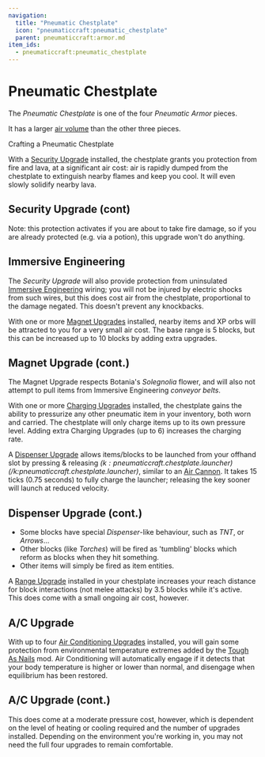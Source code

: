 ```yaml
---
navigation:
  title: "Pneumatic Chestplate"
  icon: "pneumaticcraft:pneumatic_chestplate"
  parent: pneumaticcraft:armor.md
item_ids:
  - pneumaticcraft:pneumatic_chestplate
---
```


# Pneumatic Chestplate

The *Pneumatic Chestplate* is one of the four *Pneumatic Armor* pieces.

It has a larger [air volume](../base_concepts/pressure.md) than the other three pieces.

Crafting a Pneumatic Chestplate

<Recipe id="pneumaticcraft:pneumatic_chestplate" />

<ItemImage id="pneumaticcraft:security_upgrade" />

With a [Security Upgrade](../base_concepts/upgrades.md#security) installed, the chestplate grants you protection from fire and lava, at a significant air cost: air is rapidly dumped from the chestplate to extinguish nearby flames and keep you cool.  It will even slowly solidify nearby lava.

## Security Upgrade (cont)

Note: this protection activates if you are about to take fire damage, so if you are already protected (e.g. via a potion), this upgrade won't do anything.

## Immersive Engineering

<ItemImage id="immersiveengineering:wirecoil_copper" />

The *Security Upgrade* will also provide protection from uninsulated [Immersive Engineering](https://minecraft.curseforge.com/projects/immersive-engineering) wiring; you will not be injured by electric shocks from such wires, but this does cost air from the chestplate, proportional to the damage negated. This doesn't prevent any knockbacks.

<ItemImage id="pneumaticcraft:magnet_upgrade" />

With one or more [Magnet Upgrades](../base_concepts/upgrades.md#magnet) installed, nearby items and XP orbs will be attracted to you for a very small air cost.  The base range is 5 blocks, but this can be increased up to 10 blocks by adding extra upgrades.

## Magnet Upgrade (cont.)

The Magnet Upgrade respects Botania's *Solegnolia* flower, and will also not attempt to pull items from Immersive Engineering *conveyor belts*.

<ItemImage id="pneumaticcraft:charging_upgrade" />

With one or more [Charging Upgrades](../base_concepts/upgrades.md#charging) installed, the chestplate gains the ability to pressurize any other pneumatic item in your inventory, both worn and carried.  The chestplate will only charge items up to its own pressure level.  Adding extra Charging Upgrades (up to 6) increases the charging rate.

<ItemImage id="pneumaticcraft:dispenser_upgrade" />

A [Dispenser Upgrade](../base_concepts/upgrades.md#dispenser) allows items/blocks to be launched from your offhand slot by pressing & releasing *$(k:pneumaticcraft.chestplate.launcher)$(/k:pneumaticcraft.chestplate.launcher)*, similar to an [Air Cannon](../machines/air_cannon.md). It takes 15 ticks (0.75 seconds) to fully charge the launcher; releasing the key sooner will launch at reduced velocity.

## Dispenser Upgrade (cont.)


- Some blocks have special *Dispenser*-like behaviour, such as *TNT*, or *Arrows*...
- Other blocks (like *Torches*) will be fired as 'tumbling' blocks which reform as blocks when they hit something.
- Other items will simply be fired as item entities.

<ItemImage id="pneumaticcraft:range_upgrade" />

A [Range Upgrade](../base_concepts/upgrades.md#range) installed in your chestplate increases your reach distance for block interactions (not melee attacks) by 3.5 blocks while it's active. This does come with a small ongoing air cost, however.

## A/C Upgrade

<ItemImage id="pneumaticcraft:air_conditioning_upgrade" />

With up to four [Air Conditioning Upgrades](../base_concepts/upgrades.md#air_conditioning) installed, you will gain some protection from environmental temperature extremes added by the [Tough As Nails](https://minecraft.curseforge.com/projects/tough-as-nails) mod. Air Conditioning will automatically engage if it detects that your body temperature is higher or lower than normal, and disengage when equilibrium has been restored.

## A/C Upgrade (cont.)

This does come at a moderate pressure cost, however, which is dependent on the level of heating or cooling required and the number of upgrades installed. Depending on the environment you're working in, you may not need the full four upgrades to remain comfortable.

